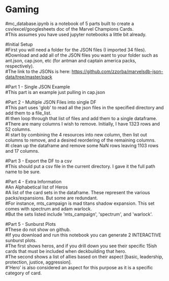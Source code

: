 # Gaming
#mc_database.ipynb is a notebook of 5 parts built to create a csv/excel/googlesheets doc of the Marvel Champions Cards.  
#This assumes you have used jupyter notebooks a little bit already.  

#Initial Setup  
#First you will need a folder for the JSON files (I imported 34 files).  
#Download and add all of the JSON files you want to your folder such as ant.json, cap.json, etc (for antman and captain america packs, respectively).  
#The link to the JSONs is here: https://github.com/zzorba/marvelsdb-json-data/tree/master/pack

#Part 1 - Single JSON Example  
#This part is an example just pulling in cap.json  

#Part 2 - Multiple JSON Files into single DF  
#This part uses 'glob' to read all the json files in the specified directory and add them to a file_list.  
#I then loop through that list of files and add them to a single dataframe.  
#There are many columns I wish to remove. Initially, I have 1323 rows and 52 columns.  
#I start by combining the 4 resources into new column, then list out columns to remove, and a desired reordering of the remaining columns.  
#I clean up the dataframe and remove some NaN rows leaving 1103 rows and 17 columns.  

#Part 3 - Export the DF to a csv  
#This should put a csv file in the current directory. I gave it the full path name to be sure.  

#Part 4 - Extra Information  
#An Alphabetical list of Heros  
#A list of the card sets in the dataframe. These represent the various packs/expansions. But some are redundant.  
#For instance, mts_campaign is mad titans shadow expansion. This set comes with spectrum and adam warlock.  
#But the sets listed include 'mts_campaign', 'spectrum', and 'warlock'.  

#Part 5 - Sunburst Plots  
#These do not show on github.  
#If you download and run this notebook you can generate 2 INTERACTIVE sunburst plots.  
#The first shows heros, and if you drill down you see their specific 15ish cards that must be included when deckbuilding that hero.  
#The second shows a list of allies based on their aspect [basic, leadership, protection, justice, aggression].  
#'Hero' is also considered an aspect for this purpose as it is a specific category of card.  
